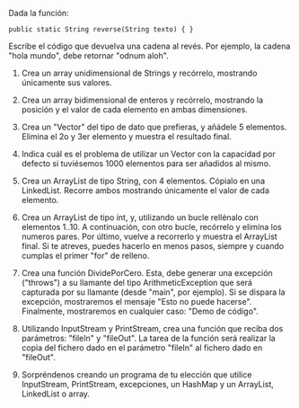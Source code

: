 Dada la función:

    public static String reverse(String texto) { }

Escribe el código que devuelva una cadena al revés. Por ejemplo, la cadena "hola mundo", debe retornar "odnum aloh".

 1. Crea un array unidimensional de Strings y recórrelo, mostrando únicamente sus valores.

 2. Crea un array bidimensional de enteros y recórrelo, mostrando la posición y el valor de cada elemento en ambas dimensiones.

 3. Crea un "Vector" del tipo de dato que prefieras, y añádele 5 elementos. Elimina el 2o y 3er elemento y muestra el resultado final.

 4. Indica cuál es el problema de utilizar un Vector con la capacidad por defecto si tuviésemos 1000 elementos para ser añadidos al mismo.

 5. Crea un ArrayList de tipo String, con 4 elementos. Cópialo en una LinkedList. Recorre ambos mostrando únicamente el valor de cada elemento.

 6. Crea un ArrayList de tipo int, y, utilizando un bucle rellénalo con elementos 1..10. A continuación, con otro bucle, recórrelo y elimina los numeros pares. Por último, vuelve a recorrerlo y muestra el ArrayList final. Si te atreves, puedes hacerlo en menos pasos, siempre y cuando cumplas el primer "for" de relleno.

 7. Crea una función DividePorCero. Esta, debe generar una excepción ("throws") a su llamante del tipo ArithmeticException que será capturada por su llamante (desde "main", por ejemplo). Si se dispara la excepción, mostraremos el mensaje "Esto no puede hacerse". Finalmente, mostraremos en cualquier caso: "Demo de código".

 8. Utilizando InputStream y PrintStream, crea una función que reciba dos parámetros: "fileIn" y "fileOut". La tarea de la función será realizar la copia del fichero dado en el parámetro "fileIn" al fichero dado en "fileOut".

 9. Sorpréndenos creando un programa de tu elección que utilice InputStream, PrintStream, excepciones, un HashMap y un ArrayList, LinkedList o array.